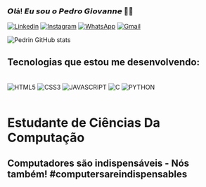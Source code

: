 

### 𝙊𝙡á! 𝙀𝙪 𝙨𝙤𝙪 𝙤 𝙋𝙚𝙙𝙧𝙤 𝙂𝙞𝙤𝙫𝙖𝙣𝙣𝙚 🙋🏽



[![Linkedin](https://img.shields.io/badge/LinkedIn-0077B5?style=for-the-badge&logo=linkedin&logoColor=white)](https://www.linkedin.com/in/pedro-giovanne-dv/)
[![Instagram](https://img.shields.io/badge/Instagram-E4405F?style=for-the-badge&logo=instagram&logoColor=white)](https://www.instagram.com/pdrin_dev/)
[![WhatsApp](https://img.shields.io/badge/WhatsApp-25D366?style=for-the-badge&logo=whatsapp&logoColor=white)](https://api.whatsapp.com/send?phone=5538998479495)
[![Gmail](https://img.shields.io/badge/Gmail-D14836?style=for-the-badge&logo=gmail&logoColor=white)](https://is.gd/pedrin_dev)

![Pedrin GitHub stats](https://github-readme-stats.vercel.app/api?username=Pedrincss&show_icons=true&theme=tokyonight)

## Tecnologias que estou me desenvolvendo:

<div style="display: inline_block"><br/>
<img align= "center" alt="HTML5" src="https://img.shields.io/badge/HTML5-E34F26?style=for-the-badge&logo=html5&logoColor=white">
<img align= "center" alt="CSS3" src="https://img.shields.io/badge/CSS3-1572B6?style=for-the-badge&logo=css3&logoColor=white">
<img align= "center" alt="JAVASCRIPT" src="https://img.shields.io/badge/JavaScript-F7DF1E?style=for-the-badge&logo=javascript&logoColor=black">
<img align= "center" alt="C" src="https://img.shields.io/badge/C-00599C?style=for-the-badge&logo=c&logoColor=white">
<img align= "center" alt="PYTHON" src="https://img.shields.io/badge/Python-14354C?style=for-the-badge&logo=python&logoColor=white">
</div><br/>

# Estudante de Ciências Da Computação

## Computadores são indispensáveis ​​- Nós também! #computersareindispensables
